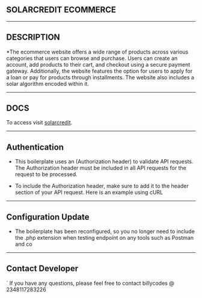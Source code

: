 ## SOLARCREDIT ECOMMERCE

___

## DESCRIPTION 

*The ecommerce website offers a wide range of products across various categories that users can browse and purchase. Users can create an account, add products to their cart, and checkout using a secure payment gateway. Additionally, the website features the option for users to apply for a loan or pay for products through installments. The website also includes a solar algorithm encoded within it.

____
## DOCS

To access visit [solarcredit](https://documenter.getpostman.com/view/21023738/2s8Z72UrWy#ea845c73-765d-4b55-b510-4ec7c4bd8f08).

---
## Authentication

* This boilerplate uses an (Authorization header) to validate API requests. The Authorization header must be included in all API requests for the request to be processed.
 
* To include the Authorization header, make sure to add it to the header section of your API request. Here is an example using cURL

---


## Configuration Update

* The boilerplate has been reconfigured, so you no longer need to include the .php extension when testing  endpoint on any  tools such as Postman and co
---

## Contact Developer
`
If you have any questions, please feel free to contact  billycodes @ 2348117283226


